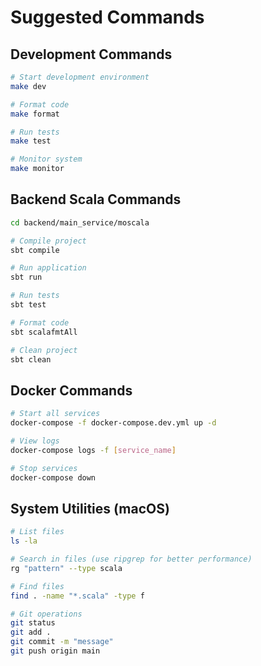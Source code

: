 # Suggested Commands

## Development Commands
```bash
# Start development environment
make dev

# Format code
make format

# Run tests  
make test

# Monitor system
make monitor
```

## Backend Scala Commands
```bash
cd backend/main_service/moscala

# Compile project
sbt compile

# Run application
sbt run

# Run tests
sbt test

# Format code
sbt scalafmtAll

# Clean project
sbt clean
```

## Docker Commands
```bash
# Start all services
docker-compose -f docker-compose.dev.yml up -d

# View logs
docker-compose logs -f [service_name]

# Stop services
docker-compose down
```

## System Utilities (macOS)
```bash
# List files
ls -la

# Search in files (use ripgrep for better performance)
rg "pattern" --type scala

# Find files
find . -name "*.scala" -type f

# Git operations
git status
git add .
git commit -m "message"
git push origin main
```